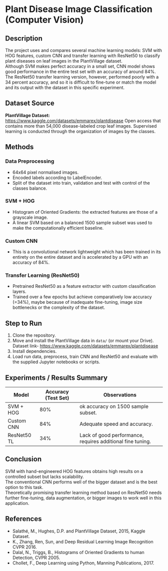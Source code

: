 # Plant Disease Image Classification (Computer Vision)

## Description
The project uses and compares several machine learning models: SVM with HOG features, custom CNN and transfer learning with ResNet50 to classify plant diseases on leaf images in the PlantVillage dataset.  
Although SVM makes perfect accuracy in a small set, CNN model shows good performance in the entire test set with an accuracy of around 84%. The ResNet50 transfer learning version, however, performed poorly with a 34 percent accuracy, and so it is difficult to fine-tune or match the model and its output with the dataset in this specific experiment.



## Dataset Source
**PlantVillage Dataset:**  https://www.kaggle.com/datasets/emmarex/plantdisease
Open access that contains more than 54,000 disease-labeled crop leaf images. Supervised learning is conducted through the organization of images by the classes.



## Methods

### Data Preprocessing
- 64x64 pixel normalised images.  
- Encoded labels according to LabelEncoder.  
- Split of the dataset into train, validation and test with control of the classes balance.

### SVM + HOG
- Histogram of Oriented Gradients: the extracted features are those of a grayscale image.  
- A linear SVM based on a balanced 1500 sample subset was used to make the computationally efficient baseline.

### Custom CNN
- This is a convolutional network lightweight which has been trained in its entirety on the entire dataset and is accelerated by a GPU with an accuracy of 84%.

### Transfer Learning (ResNet50)
- Pretrained ResNet50 as a feature extractor with custom classification layers.  
- Trained over a few epochs but achieve comparatively low accuracy (=34%), maybe because of inadequate fine-tuning, image size bottlenecks or the complexity of the dataset.



## Step to Run

1. Clone the repository.  
2. Move and install the PlantVillage data in `data/` (or mount your Drive).  Dataset link- https://www.kaggle.com/datasets/emmarex/plantdisease
3. Install dependencies.  
4. Load run data, preprocess, train CNN and ResNet50 and evaluate with the supplied Jupyter notebooks or scripts.



## Experiments / Results Summary

| Model          | Accuracy (Test Set) | Observations |
|----------------|---------------------|---------------|
| SVM + HOG      | 80%                 | ok accuracy on 1500 sample subset. |
| Custom CNN     | 84%                 | Adequate speed and accuracy. |
| ResNet50 TL    | 34%                 | Lack of good performance, requires additional fine tuning. |



## Conclusion
SVM with hand-engineered HOG features obtains high results on a controlled subset but lacks scalability.  
The conventional CNN performs well of the bigger dataset and is the best option to this task.  
Theoretically promising transfer learning method based on ResNet50 needs further fine-tuning, data augmentation, or bigger images to work well in this application.


## References
- Salathé, M., Hughes, D.P. and PlantVillage Dataset, 2015, Kaggle Dataset.  
- K., Zhang, Ren, Sun, and Deep Residual Learning Image Recognition CVPR 2016.  
- Dalal, N., Triggs, B., Histograms of Oriented Gradients to human Detection, CVPR 2005.  
- Chollet, F., Deep Learning using Python, Manning Publications, 2017.

